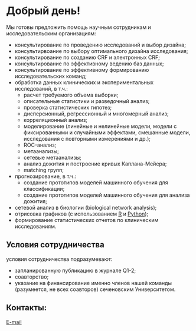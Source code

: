 # Добрый день!

Мы готовы предложить помощь научным сотрудникам и исследовательским организациям:

- консультирование по проведению исследований и выбор дизайна;
- консультирвоание по выбору оптимального дизайна исследования;
- консультирование по созданию CRF и электронных CRF;
- консультирование по эффективному ведению баз данных;
- консультирование по эффективному формированию исследовательских команд;
- обработка данных клинических и экспериментальных исследований, в т.ч.:
    - расчет требуемого объема выборки;
    - описательные статистики и разведочный анализ;
    - проверка статистических гипотез;
    - дисперсионный, регрессионный и многомерный анализ;
    - корреляционный анализ;
    - моделирование (линейные и нелинейные модели, модели с фиксированными и случайными эффектами, смешанные модели, исследования с повторными измерениями и др.);
    - ROC-анализ;
    - метаанализы;  
    - сетевые метаанализы;
    - анализ дожития и построение кривых Каплана-Мейера;
    - matching групп;
- прогнозирование, в т.ч.:
    - создание прототипов моделей машинного обучения для классификации;
    - создание прототипов моделей машинного обучения для анализа дожития;
- сетевой анализ в биологии (biological network analysis);
- отрисовка графиков (с использованием [R](https://www.r-graph-gallery.com/) и [Python](https://www.python-graph-gallery.com/));
- формирование статистических отчетов по клиническим исследованиям.

## Условия сотрудничества

условия сотрудничества подразумевают:

- запланированную публикацию в журнале Q1-2;
- соавторство;
- указание на финансирование именно членов нашей команды (разумеется, не всех соавторов) сеченовским Университетом.

## Контакты:

[E-mail](cacs@staff.sechenov.ru)




